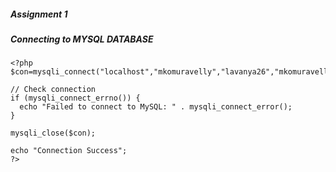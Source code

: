 
#####  Assignment 1

#####  Connecting to MYSQL DATABASE 
````
<?php
$con=mysqli_connect("localhost","mkomuravelly","lavanya26","mkomuravelly");

// Check connection
if (mysqli_connect_errno()) {
  echo "Failed to connect to MySQL: " . mysqli_connect_error();
}

mysqli_close($con);

echo "Connection Success";
?>
````
